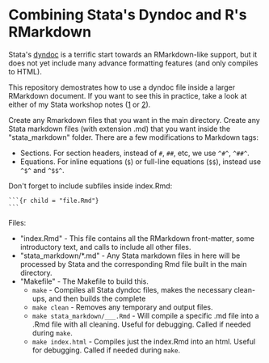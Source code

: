 # Combining Stata's Dyndoc and R's RMarkdown

Stata's [dyndoc](https://www.stata.com/manuals/pdyndoc.pdf) is a terrific start towards an RMarkdown-like support, but it does not yet include many
advance formatting features (and only compiles to HTML).

This repository demostrates how to use a dyndoc file inside a larger RMarkdown document. If you want to see this in practice, take a look at either of
my Stata workshop notes ([1](https://github.com/josherrickson/stata1) or [2](https://github.com/josherrickson/stata2)).

Create any Rmarkdown files that you want in the main directory. Create any Stata markdown files (with extension .md) that you want inside the
"stata_markdown" folder. There are a few modifications to Markdown tags:

- Sections. For section headers, instead of `#`, `##`, etc, we use `^#^`, `^##^`.
- Equations. For inline equations (`$`) or full-line equations (`$$`), instead use `^$^` and `^$$^`.

Don't forget to include subfiles inside index.Rmd:


    `​``{r child = "file.Rmd"}
    ```



Files:

- "index.Rmd" - This file contains all the RMarkdown front-matter, some introductory text, and calls to include all other files.
- "stata_markdown/*.md" - Any Stata markdown files in here will be processed by Stata and the corresponding Rmd file built in the main directory.
- "Makefile" - The Makefile to build this.
    - `make` - Compiles all Stata dyndoc files, makes the necessary clean-ups, and then builds the complete
    - `make clean` - Removes any temporary and output files.
    - `make stata_markdown/___.Rmd` - Will compile a specific .md file into a .Rmd file with all cleaning. Useful for debugging. Called if needed during `make`.
    - `make index.html` - Compiles just the index.Rmd into an html. Useful for debugging. Called if needed during `make`.
